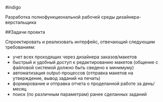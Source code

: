 #indigo

Разработка полнофункциональной рабочей среды дизайнера-верстальщика

##Задачи проекта

Спроектировать и реализовать интерфейс, отвечающий следующим требованиям:

* учет всех проходящих через дизайнера заказов/макетов
* быстрый и удобный доступ к редактированию макетов (общение с файловой системой должно быть сведено к минимуму)
* автоматизация output-процессов (отправка макетов на утверждение, вывод заданий на печать)
* формирование и отправка отчета о проделанной работе за день/месяц
* поиск (по различным параметрам) ранее сделанных заданий


